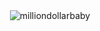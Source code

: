 <div align="center">
  <img src="https://github.com/vumg-z/vumg-z/assets/43301888/c6514d6e-8571-41e4-84a1-67e93a6720bf" alt="milliondollarbaby">
</div>

<!---
UrielMendozaG/UrielMendozaG is a ✨ special ✨ repository because its `README.md` (this file) appears on your GitHub profile.
You can click the Preview link to take a look at your changes.
--->
